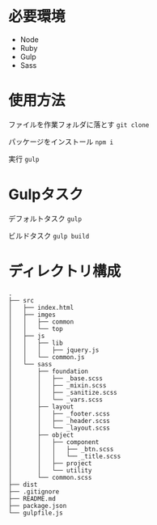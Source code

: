 # 必要環境
- Node
- Ruby
- Gulp
- Sass
  

# 使用方法
ファイルを作業フォルダに落とす
`git clone`  

パッケージをインストール
`npm i`
  
実行
`gulp`
  

# Gulpタスク
デフォルトタスク
`gulp`
  
ビルドタスク
`gulp build`
  

# ディレクトリ構成
```
.
├── src
│   ├── index.html
│   ├── imges
│   │   ├── common
│   │   └── top
│   ├── js
│   │   ├── lib
│   │   │   ├── jquery.js
│   │   └── common.js
│   └── sass
│       ├── foundation
│       │   ├── _base.scss
│       │   ├── _mixin.scss
│       │   ├── _sanitize.scss
│       │   └── _vars.scss
│       ├── layout
│       │   ├── _footer.scss
│       │   ├── _header.scss
│       │   └── _layout.scss
│       ├── object
│       │   ├── component
│       │   │   ├── _btn.scss
│       │   │   └── _title.scss
│       │   ├── project
│       │   └── utility
│       └── common.scss
├── dist
├── .gitignore
├── README.md
├── package.json
└── gulpfile.js


```
